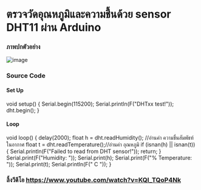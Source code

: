 ﻿# ตรวจวัดอุณหภูมิและความชื้นด้วย sensor DHT11 ผ่าน Arduino

### ภาพปกตัวอย่าง
![image](https://i.ibb.co/d7wGdnZ/free-Delivr-3.png)

### Source Code
#### Set Up
   void setup()
   {
      Serial.begin(115200);
      Serial.println(F("DHTxx test!"));
      dht.begin();
    }
#### Loop
   void loop()
   {
      delay(2000);
      float h = dht.readHumidity(); //อ่านค่า ความชื่นสัมพัธท์ในอากาศ
      float t = dht.readTemperature();//อ่านค่า อุณหภูมิ
      if (isnan(h) || isnan(t))
         {
            Serial.println(F("Failed to read from DHT sensor!"));
            return;
         }
         Serial.print(F("Humidity: "));
         Serial.print(h);
         Serial.print(F("% Temperature: "));
         Serial.print(t);
         Serial.println(F(" C "));
   }

### ลิ้งวีดีโอ https://www.youtube.com/watch?v=KQl_TQoP4Nk
